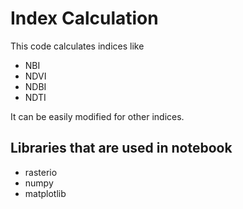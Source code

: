 # Index Calculation
This code calculates indices like
- NBI
- NDVI 
- NDBI 
- NDTI

It can be easily modified for other indices.

## Libraries that are used in notebook

- rasterio 
- numpy 
- matplotlib

